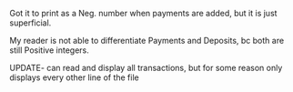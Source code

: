 Got it to print as a Neg. number when payments are added, but it is just superficial.

My reader is not able to differentiate Payments and Deposits, bc both are still Positive integers.

UPDATE- can read and display all transactions, but for some reason only displays every other line of the file




